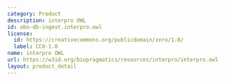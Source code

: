```yaml
---
category: Product
description: interpro OWL
id: obo-db-ingest.interpro.owl
license:
  id: https://creativecommons.org/publicdomain/zero/1.0/
  label: CC0-1.0
name: interpro OWL
url: https://w3id.org/biopragmatics/resources/interpro/interpro.owl
layout: product_detail
---
```

